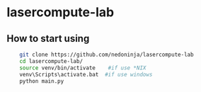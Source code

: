 # lasercompute-lab

## How to start using 
``` bash
    git clone https://github.com/nedoninja/lasercompute-lab
    cd lasercompute-lab/
    source venv/bin/activate    #if use *NIX
    venv\Scripts\activate.bat  #if use windows
    python main.py
```
